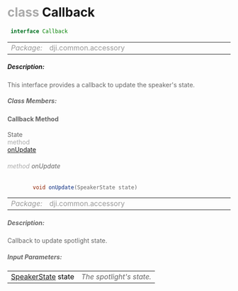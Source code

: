 <div class="article"><h1 ><font color="#AAA">class </font>Callback</h1></div>

~~~java
 interface Callback 
~~~

<html><table class="table-supportedby"><tr valign="top"><td width=15%><font color="#999"><i>Package:</i></td><td width=85%><font color="#999">dji.common.accessory</td></tr></table></html>



##### Description:



<font color="#666">This interface provides a callback to update the speaker's state.



##### Class Members:



#### Callback Method

<div class="api-row" id="djiaccessoryaggregation_djispeaker_djispeakerstate_callbackinterface_onupdate"><div class="api-col left">State</div><div class="api-col middle" style="color:#AAA">method</div><div class="api-col right"><a class="trigger" href="#djiaccessoryaggregation_djispeaker_djispeakerstate_callbackinterface_onupdate_inline">onUpdate</a></div></div><div class="inline-doc" id="djiaccessoryaggregation_djispeaker_djispeakerstate_callbackinterface_onupdate_inline"

><div class="article"><h6 ><font color="#AAA">method </font>onUpdate</h6></div>

~~~java
        void onUpdate(SpeakerState state)
~~~

<html><table class="table-supportedby"><tr valign="top"><td width=15%><font color="#999"><i>Package:</i></td><td width=85%><font color="#999">dji.common.accessory</td></tr></table></html>



##### Description:



<font color="#666">Callback to update spotlight state.



##### Input Parameters:

<html><table class="table-inline-parameters"><tr valign="top"><td><font color="#70BF41"><a href="/Components/AccessoryAggregation/DJIAccessoryAggregation_DJISpeaker_DJISpeakerState.html#djiaccessoryaggregation_djispeaker_djispeakerstate">SpeakerState</a> <font color="#000">state</td><td><font color="#666"><i>The spotlight's state.</i></td></tr></table></html></div>


